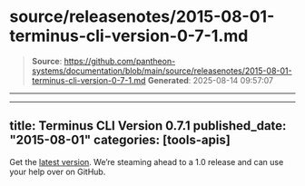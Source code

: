 # source/releasenotes/2015-08-01-terminus-cli-version-0-7-1.md

> **Source**: https://github.com/pantheon-systems/documentation/blob/main/source/releasenotes/2015-08-01-terminus-cli-version-0-7-1.md
> **Generated**: 2025-08-14 09:57:07

---

---
title: Terminus CLI Version 0.7.1
published_date: "2015-08-01"
categories: [tools-apis]
---
Get the [latest version](https://github.com/pantheon-systems/cli/releases/). We’re steaming ahead to a 1.0 release and can use your help over on GitHub.
